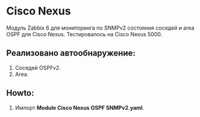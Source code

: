 # Cisco Nexus

Модуль Zabbix 6 для мониторинга по SNMPv2 состояния соседей и area OSPF для Cisco Nexus.
Тестировалось на Cisco Nexus 5000.

## Реализовано автообнаружение:
1. Соседей OSPFv2.
2. Area.

## Howto:
1. Импорт **Module Cisco Nexus OSPF SNMPv2.yaml**.
